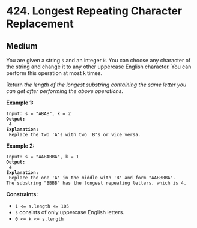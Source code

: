 # 424. Longest Repeating Character Replacement

## Medium



You are given a string `s` and an integer `k`. You can choose any character of the string and change it to any other uppercase English character. You can perform this operation at most `k` times.

Return _the length of the longest substring containing the same letter you can get after performing the above operations_.

&#x20;

**Example 1:**

<pre><code>Input: s = "ABAB", k = 2
<strong>Output:
</strong> 4
<strong>Explanation:
</strong> Replace the two 'A's with two 'B's or vice versa.
</code></pre>

**Example 2:**

<pre><code>Input: s = "AABABBA", k = 1
<strong>Output:
</strong> 4
<strong>Explanation:
</strong> Replace the one 'A' in the middle with 'B' and form "AABBBBA".
The substring "BBBB" has the longest repeating letters, which is 4.
</code></pre>

&#x20;

**Constraints:**

* `1 <= s.length <= 105`
* `s` consists of only uppercase English letters.
* `0 <= k <= s.length`
